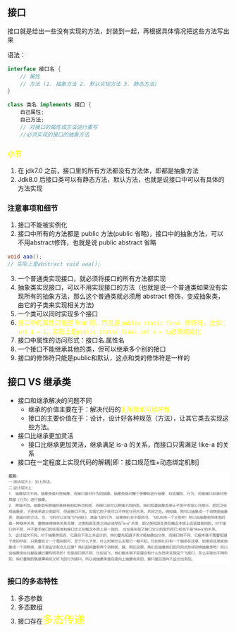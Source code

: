## 接口
接口就是给出一些没有实现的方法，封装到一起，再根据具体情况把这些方法写出来

语法：
```java
interface 接口名 {
    // 属性
    // 方法 (1. 抽象方法 2. 默认实现方法 3. 静态方法)
}
```
```java
class 类名 implements 接口 {
    自己属性; 
    自己方法;
    // 对接口的属性或方法进行重写
    //必须实现的接口的抽象方法
```
### <font color = yellow>小节</font>
1. 在 jdk7.0 之前，接口里的所有方法都没有方法体，即都是抽象方法
2. Jdk8.0 后接口类可以有静态方法，默认方法，也就是说接口中可以有具体的方法实现

### 注意事项和细节
1. 接口不能被实例化
2. 接口中所有的方法都是 public 方法(public 省略)，接口中的抽象方法，可以不用abstract修饰，也就是说 public abstract 省略
```java
void aaa();
// 实际上是abstract void aaa();
```
3. 一个普通类实现接口，就必须将接口的所有方法都实现
4. 抽象类实现接口，可以不用实现接口的方法（也就是说一个普通类如果没有实现所有的抽象方法，那么这个普通类就必须用 abstract 修饰，变成抽象类，由它的子类来实现相关方法)
5. 一个类可以同时实现多个接口
6. <font color = yellow>接口中的属性只能是 final 的，而且是 ```public static final ```修饰符。比如：```int a = 1```，实际上是```public static final int a = 1```;必须初始化</font>
7. 接口中属性的访问形式：接口名.属性名
8. 一个接口不能继承其他的类，但可以继承多个别的接口
9. 接口的修饰符只能是public和默认，这点和类的修饰符是一样的
    
## 接口 VS 继承类
* 接口和继承解决的问题不同
  * 继承的价值主要在于：解决代码的<font color = yellow>复用性和可维护性</font>
  * 接口的主要价值在于：设计，设计好各种规范（方法），让其它类去实现这些方法。
* 接口比继承更加灵活
  * 接口比继承更加灵活，继承满足 is-a 的关系，而接口只需满足 like-a 的关系
* 接口在一定程度上实现代码的解耦[即：接口规范性+动态绑定机制]

![img.png](img.png)

### 接口的多态特性
1. 多态参数
2. 多态数组
3. 接口存在<font size = 5 color = yellow>多态传递</font>
